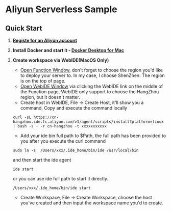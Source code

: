# Aliyun Serverless Sample

## Quick Start

1. **[Registe for an Aliyun account](https://account.aliyun.com/register/register.htm)**

2. **Install Docker and start it - [Docker Desktop for Mac](https://hub.docker.com/editions/community/docker-ce-desktop-mac)**

3. **Create workspace via WebIDE(MacOS Only)**
    - [Open Function Window](https://fc.console.aliyun.com/overview/cn-shenzhen), don't forget to choose the region you'd like to deploy your server to. In my case, I choose ShenZhen. The region is on the top of page.
    - [Open WebIDE Window](https://ide.fc.aliyun.com/cn-hangzhou) via clicking the WebIDE link on the middle of the Function page, WebIDE only support to choose the HangZhou region, but it doesn't matter.
    - Create host in WebIDE, File -> Create Host, it'll show you a command, Copy and execute the command locally
    ```
    curl -sL https://cn-hangzhou.ide.fc.aliyun.com/v1/agent/scripts/install?platform=linux | bash -s - -r cn-hangzhou -t xxxxxxxxxxx
    ```
    - Add your ide bin full path to $Path, the full path has been provided to you after you execute the curl command
    ```
    sudo ln -s  /Users/xxx/.ide_home/bin/ide /usr/local/bin
    ```
    and then start the ide agent
    ```
    ide start
    ```
    or you can use ide full path to start it directly.
    ```
    /Users/xxx/.ide_home/bin/ide start
    ```
    - Create Workspace, File -> Create Workspace, choose the host you've created and then input the workspace name you'd to create.
    
    
    

